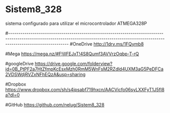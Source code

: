 # Sistem8_328
sistema configurado para utilizar el microcontrolador ATMEGA328P

#-----------------------------------------------------------------------------------------------------------------------------------------------------------------------------------------
#OneDrive
http://1drv.ms/1FQymb8

#Mega
https://mega.nz/#F!jIlFEJxT!4S8Qumf3AVVrzOqbp-T-rQ

#googleDrive
https://drive.google.com/folderview?id=0B_PtPF2a7HtZfmpKcEsxMzh0RmM5WnFsM2RZdld4UXM3aG5PeDFCa2VDSWdjRVZxNFhEQzA&usp=sharing

#Dropbox
https://www.dropbox.com/sh/s4ipsabf719hxcn/AACVicfo06syLXXFyT1J5fl8a?dl=0

#GitHub
https://github.com/nelug/Sistem8_328
